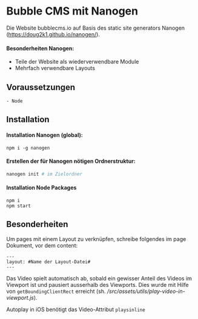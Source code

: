 # Bubble CMS mit Nanogen

Die Website bubblecms.io auf Basis des static site generators Nanogen (https://doug2k1.github.io/nanogen/).

#### Besonderheiten Nanogen:

- Teile der Website als wiederverwendbare Module
- Mehrfach verwendbare Layouts

## Voraussetzungen

```
- Node
```

## Installation

#### Installation Nanogen (global):

```
npm i -g nanogen
```

#### Erstellen der für Nanogen nötigen Ordnerstruktur:

```bash
nanogen init # im Zielordner
```

#### Installation Node Packages

```
npm i
npm start
```

## Besonderheiten

Um pages mit einem Layout zu verknüpfen, schreibe folgendes im page Dokument, vor dem content:

```
---
layout: #Name der Layout-Datei#
---
```

Das Video spielt automatisch ab, sobald ein gewisser Anteil des Videos im Viewport ist und pausiert ausserhalb des Viewports. Dies wurde mit Hilfe von `getBoundingClientRect` erreicht (sh. */src/assets/utils/play-video-in-viewport.js*).

Autoplay in iOS benötigt das Video-Attribut `playsinline`